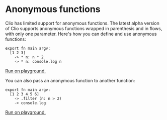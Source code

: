 # Anonymous functions

Clio has limited support for anonymous functions. The latest alpha version of Clio supports anonymous functions wrapped in parenthesis and in flows, with only one parameter. Here's how you can define and use anonymous functions:

```text
export fn main argv:
  [1 2 3]
    -> * n: n * 2
    -> * n: console.log n
```

[Run on playground.](https://clio-playground.pouyae.vercel.app/?code=export%20fn%20main%20argv%3A%0A%20%20%5B1%202%203%5D%0A%20%20%20%20-%3E%20*%20n%3A%20n%20*%202%0A%20%20%20%20-%3E%20*%20n%3A%20console.log%20n)

You can also pass an anonymous function to another function:

```text
export fn main argv:
  [1 2 3 4 5 6]
    -> .filter (n: n > 2)
    -> console.log
```

[Run on playground.](https://clio-playground.pouyae.vercel.app/?code=export%20fn%20main%20argv%3A%0A%20%20%5B1%202%203%204%205%206%5D%0A%20%20%20%20-%3E%20.filter%20%28n%3A%20n%20%3E%202%29%0A%20%20%20%20-%3E%20console.log)
